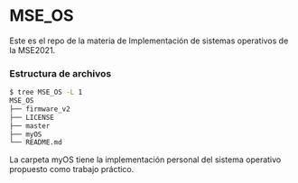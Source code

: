 # MSE_OS
Este es el repo de la materia de Implementación de sistemas operativos de la MSE2021.



### Estructura de archivos

```bash
$ tree MSE_OS -L 1
MSE_OS
├── firmware_v2
├── LICENSE
├── master
├── myOS
└── README.md

```

La carpeta myOS tiene la implementación personal del sistema operativo propuesto como trabajo práctico. 
